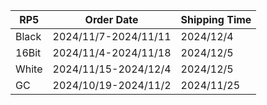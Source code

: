 |**RP5**|   **Order Date**   |**Shipping Time**|
|-------|--------------------|-----------------|
| Black |2024/11/7-2024/11/11|    2024/12/4    |
| 16Bit |2024/11/4-2024/11/18|    2024/12/5    |
| White |2024/11/15-2024/12/4|    2024/12/5    |
|  GC   |2024/10/19-2024/11/2|   2024/11/25    |
